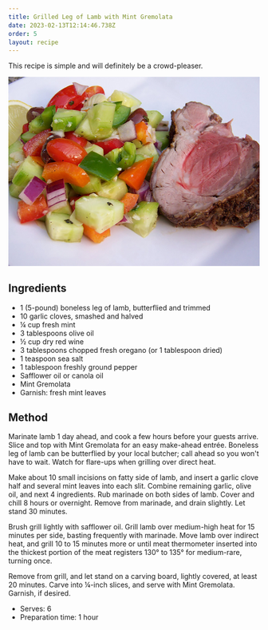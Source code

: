 ```yaml
---
title: Grilled Leg of Lamb with Mint Gremolata
date: 2023-02-13T12:14:46.738Z
order: 5
layout: recipe
---
```

This recipe is simple and will definitely be a crowd-pleaser.

![Large piece of cooked lamb with a mixed salad on a plate](../uploads/grilledlegoflamb.jpg "Grilled lamb")

## Ingredients

* 1 (5-pound) boneless leg of lamb, butterflied and trimmed
* 10 garlic cloves, smashed and halved
* ¼ cup fresh mint
* 3 tablespoons olive oil
* ½ cup dry red wine
* 3 tablespoons chopped fresh oregano (or 1 tablespoon dried)
* 1 teaspoon sea salt
* 1 tablespoon freshly ground pepper 
* Safflower oil or canola oil
* Mint Gremolata
* Garnish: fresh mint leaves

## Method

Marinate lamb 1 day ahead, and cook a few hours before your guests arrive. Slice and top with Mint Gremolata for an easy make-ahead entrée. Boneless leg of lamb can be butterflied by your local butcher; call ahead so you won't have to wait. Watch for flare-ups when grilling over direct heat.

Make about 10 small incisions on fatty side of lamb, and insert a garlic clove half and several mint leaves into each slit. Combine remaining garlic, olive oil, and next 4 ingredients. Rub marinade on both sides of lamb. Cover and chill 8 hours or overnight.
Remove from marinade, and drain slightly. Let stand 30 minutes.

Brush grill lightly with safflower oil. Grill lamb over medium-high heat for 15 minutes per side, basting frequently with marinade. Move lamb over indirect heat, and grill 10 to 15 minutes more or until meat thermometer inserted into the thickest portion of the meat registers 130° to 135° for medium-rare, turning once.

Remove from grill, and let stand on a carving board, lightly covered, at least 20 minutes. Carve into ¼-inch slices, and serve with Mint Gremolata. Garnish, if desired.

* Serves: 6
* Preparation time: 1 hour